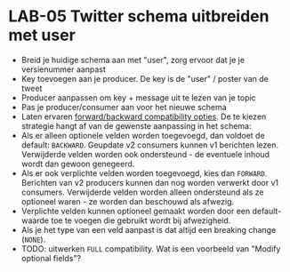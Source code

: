 # LAB-05 Twitter schema uitbreiden met user

-   Breid je huidige schema aan met "user", zorg ervoor dat je je versienummer aanpast
-   Key toevoegen aan je producer. De key is de "user" / poster van de tweet
-   Producer aanpassen om key + message uit te lezen van je topic
-   Pas je producer/consumer aan voor het nieuwe schema
-   Laten ervaren [forward/backward compatibility opties](https://docs.confluent.io/current/schema-registry/avro.html#summary). De te kiezen strategie hangt af van de gewenste aanpassing in het schema:
  - Als er alleen optionele velden worden toegevoegd, dan voldoet de default: `BACKWARD`. Geupdate v2 consumers kunnen v1 berichten lezen. Verwijderde velden worden ook ondersteund - de eventuele inhoud wordt dan gewoon genegeerd.
  - Als er ook verplichte velden worden toegevoegd, kies dan `FORWARD`. Berichten van v2 producers kunnen dan nog worden verwerkt door v1 consumers. Verwijderde velden worden alleen ondersteund als ze optioneel waren - ze worden dan beschouwd als afwezig.
  - Verplichte velden kunnen optioneel gemaakt worden door een default-waarde toe te voegen die gebruikt wordt bij afwezigheid.
  - Als je het type van een veld aanpast is dat altijd een breaking change (`NONE`).
  - TODO: uitwerken `FULL` compatibility. Wat is een voorbeeld van "Modify optional fields"?
